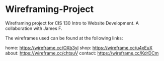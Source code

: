 # Wireframing-Project
Wireframing project for CIS 130 Intro to Website Development. A collaboration with James F.

The wireframes used can be found at the following links:

home: https://wireframe.cc/OXb3yl
shop: https://wireframe.cc/u4xEuX
about: https://wireframe.cc/chtsuV
contact: https://wireframe.cc/KdrDCm
